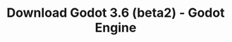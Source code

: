 ---
# Generated by /scripts/js/download_archive_generator !!! do not edit by hand !!!
title: 'Download Godot 3.6 (beta2) - Godot Engine'
type: 'download/archive'
name: '3.6'
flavor: 'beta2'
release_date: '2023-05-25T03:00:00-00:00'
release_notes: '/article/dev-snapshot-godot-3-6-beta-2/'
links:
  android.apk:
    name: 'android.apk'
    title: 'Android'
    caption: 'Universal APK (ARM64 + ARMv7 + x86_64 + x86)'
    tags:
      - 'APK download'
      - 'ARM64/v7'
      - 'x86 (64 & 32 bit)'
    hosts:
      github_builds:
        regular: 'https://github.com/godotengine/godot-builds/releases/download/3.6-beta2/Godot_v3.6-beta2_android_editor.apk'
        mono: '#'
      github:
        regular: 'https://github.com/godotengine/godot/releases/download/3.6-beta2/Godot_v3.6-beta2_android_editor.apk'
        mono: '#'
  macos.universal:
    name: 'macos.universal'
    title: 'macOS'
    caption: 'Universal (x86_64 + Apple Silicon)'
    tags:
      - 'Intel/Apple Silicon'
      - '64 bit'
    hosts:
      github_builds:
        regular: 'https://github.com/godotengine/godot-builds/releases/download/3.6-beta2/Godot_v3.6-beta2_osx.universal.zip'
        mono: 'https://github.com/godotengine/godot-builds/releases/download/3.6-beta2/Godot_v3.6-beta2_mono_osx.universal.zip'
      github:
        regular: 'https://github.com/godotengine/godot/releases/download/3.6-beta2/Godot_v3.6-beta2_osx.universal.zip'
        mono: 'https://github.com/godotengine/godot/releases/download/3.6-beta2/Godot_v3.6-beta2_mono_osx.universal.zip'
  windows.64:
    name: 'windows.64'
    title: 'Windows'
    caption: 'Standard (x86_64)'
    tags:
      - '64 bit'
    hosts:
      github_builds:
        regular: 'https://github.com/godotengine/godot-builds/releases/download/3.6-beta2/Godot_v3.6-beta2_win64.exe.zip'
        mono: 'https://github.com/godotengine/godot-builds/releases/download/3.6-beta2/Godot_v3.6-beta2_mono_win64.zip'
      github:
        regular: 'https://github.com/godotengine/godot/releases/download/3.6-beta2/Godot_v3.6-beta2_win64.exe.zip'
        mono: 'https://github.com/godotengine/godot/releases/download/3.6-beta2/Godot_v3.6-beta2_mono_win64.zip'
  linux_server.headless.64:
    name: 'linux_server.headless.64'
    title: 'Linux Server'
    caption: 'Headless (x86_64)'
    tags:
      - '64 bit'
      - 'Headless'
    hosts:
      github_builds:
        regular: 'https://github.com/godotengine/godot-builds/releases/download/3.6-beta2/Godot_v3.6-beta2_linux_headless.64.zip'
        mono: 'https://github.com/godotengine/godot-builds/releases/download/3.6-beta2/Godot_v3.6-beta2_mono_linux_headless_64.zip'
      github:
        regular: 'https://github.com/godotengine/godot/releases/download/3.6-beta2/Godot_v3.6-beta2_linux_headless.64.zip'
        mono: 'https://github.com/godotengine/godot/releases/download/3.6-beta2/Godot_v3.6-beta2_mono_linux_headless_64.zip'
  web:
    name: 'web'
    title: 'Web editor'
    caption: ''
    tags:
      - 'Self-hosted'
      - 'Cross-platform'
    hosts:
      github_builds:
        regular: 'https://github.com/godotengine/godot-builds/releases/download/3.6-beta2/Godot_v3.6-beta2_web_editor.zip'
        mono: '#'
      github:
        regular: 'https://github.com/godotengine/godot/releases/download/3.6-beta2/Godot_v3.6-beta2_web_editor.zip'
        mono: '#'
  linux.64:
    name: 'linux.64'
    title: 'Linux'
    caption: 'Standard (x86_64)'
    tags:
      - '64 bit'
    hosts:
      github_builds:
        regular: 'https://github.com/godotengine/godot-builds/releases/download/3.6-beta2/Godot_v3.6-beta2_x11.64.zip'
        mono: 'https://github.com/godotengine/godot-builds/releases/download/3.6-beta2/Godot_v3.6-beta2_mono_x11_64.zip'
      github:
        regular: 'https://github.com/godotengine/godot/releases/download/3.6-beta2/Godot_v3.6-beta2_x11.64.zip'
        mono: 'https://github.com/godotengine/godot/releases/download/3.6-beta2/Godot_v3.6-beta2_mono_x11_64.zip'
  linux.32:
    name: 'linux.32'
    title: 'Linux'
    caption: 'Standard (x86)'
    tags:
      - '32 bit'
    hosts:
      github_builds:
        regular: 'https://github.com/godotengine/godot-builds/releases/download/3.6-beta2/Godot_v3.6-beta2_x11.32.zip'
        mono: 'https://github.com/godotengine/godot-builds/releases/download/3.6-beta2/Godot_v3.6-beta2_mono_x11_32.zip'
      github:
        regular: 'https://github.com/godotengine/godot/releases/download/3.6-beta2/Godot_v3.6-beta2_x11.32.zip'
        mono: 'https://github.com/godotengine/godot/releases/download/3.6-beta2/Godot_v3.6-beta2_mono_x11_32.zip'
  windows.32:
    name: 'windows.32'
    title: 'Windows'
    caption: 'Standard (x86)'
    tags:
      - '32 bit'
    hosts:
      github_builds:
        regular: 'https://github.com/godotengine/godot-builds/releases/download/3.6-beta2/Godot_v3.6-beta2_win32.exe.zip'
        mono: 'https://github.com/godotengine/godot-builds/releases/download/3.6-beta2/Godot_v3.6-beta2_mono_win32.zip'
      github:
        regular: 'https://github.com/godotengine/godot/releases/download/3.6-beta2/Godot_v3.6-beta2_win32.exe.zip'
        mono: 'https://github.com/godotengine/godot/releases/download/3.6-beta2/Godot_v3.6-beta2_mono_win32.zip'
  linux_server.64:
    name: 'linux_server.64'
    title: 'Linux Server'
    caption: 'Standard (x86_64)'
    tags:
      - '64 bit'
    hosts:
      github_builds:
        regular: 'https://github.com/godotengine/godot-builds/releases/download/3.6-beta2/Godot_v3.6-beta2_linux_server.64.zip'
        mono: 'https://github.com/godotengine/godot-builds/releases/download/3.6-beta2/Godot_v3.6-beta2_mono_linux_server_64.zip'
      github:
        regular: 'https://github.com/godotengine/godot/releases/download/3.6-beta2/Godot_v3.6-beta2_linux_server.64.zip'
        mono: 'https://github.com/godotengine/godot/releases/download/3.6-beta2/Godot_v3.6-beta2_mono_linux_server_64.zip'
  aar_library:
    name: 'aar_library'
    title: 'AAR library'
    caption: ''
    tags:
      - 'Android plugins'
      - 'Java'
      - 'Kotlin'
    hosts:
      github_builds:
        regular: 'https://github.com/godotengine/godot-builds/releases/download/3.6-beta2/godot-lib.3.6.beta2.release.aar'
        mono: 'https://github.com/godotengine/godot-builds/releases/download/3.6-beta2/godot-lib.3.6.beta2.mono.release.aar'
      github:
        regular: 'https://github.com/godotengine/godot/releases/download/3.6-beta2/godot-lib.3.6.beta2.release.aar'
        mono: 'https://github.com/godotengine/godot/releases/download/3.6-beta2/godot-lib.3.6.beta2.mono.release.aar'
  templates:
    name: 'templates'
    title: 'Export templates'
    caption: ''
    tags:
      - 'Used to export your games to all supported platforms'
    hosts:
      github_builds:
        regular: 'https://github.com/godotengine/godot-builds/releases/download/3.6-beta2/Godot_v3.6-beta2_export_templates.tpz'
        mono: 'https://github.com/godotengine/godot-builds/releases/download/3.6-beta2/Godot_v3.6-beta2_mono_export_templates.tpz'
      github:
        regular: 'https://github.com/godotengine/godot/releases/download/3.6-beta2/Godot_v3.6-beta2_export_templates.tpz'
        mono: 'https://github.com/godotengine/godot/releases/download/3.6-beta2/Godot_v3.6-beta2_mono_export_templates.tpz'
primaryPlatforms:
  - 'android.apk'
  - 'macos.universal'
  - 'windows.64'
  - 'linux_server.headless.64'
  - 'web'
  - 'templates'
---